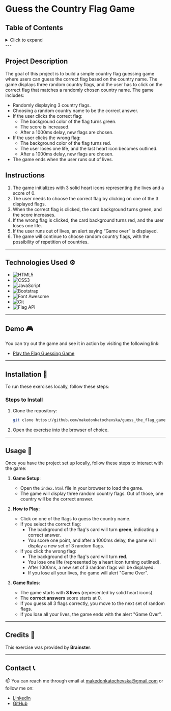 # Guess the Country Flag Game

## Table of Contents

<details>
  <summary>Click to expand</summary>
  - 📜 Exercise: Guess the Country Flag Game <br>
  - ⚙️ Technologies Used <br>
  - 🎮 Demo <br>
  - 🔨 Installation <br>
  - 🚀 Usage <br>
  - 📝 Credits <br>
  - 📞 Contact <br>
</details>
---

## Project Description

The goal of this project is to build a simple country flag guessing game where users can guess the correct flag based on the country name. The game displays three random country flags, and the user has to click on the correct flag that matches a randomly chosen country name. The game includes:

- Randomly displaying 3 country flags.
- Choosing a random country name to be the correct answer.
- If the user clicks the correct flag:
  - The background color of the flag turns green.
  - The score is increased.
  - After a 1000ms delay, new flags are chosen.
- If the user clicks the wrong flag:
  - The background color of the flag turns red.
  - The user loses one life, and the last heart icon becomes outlined.
  - After a 1000ms delay, new flags are chosen.
- The game ends when the user runs out of lives.

## Instructions

1. The game initializes with 3 solid heart icons representing the lives and a score of 0.
2. The user needs to choose the correct flag by clicking on one of the 3 displayed flags.
3. When the correct flag is clicked, the card background turns green, and the score increases.
4. If the wrong flag is clicked, the card background turns red, and the user loses one life.
5. If the user runs out of lives, an alert saying “Game over” is displayed.
6. The game will continue to choose random country flags, with the possibility of repetition of countries.

---

## Technologies Used ⚙️

- ![HTML5](https://img.shields.io/badge/HTML5-E34F26?style=flat-square&logo=html5&logoColor=white)
- ![CSS3](https://img.shields.io/badge/CSS3-1572B6?style=flat-square&logo=css3&logoColor=white)
- ![JavaScript](https://img.shields.io/badge/JavaScript-F7DF1E?style=flat-square&logo=javascript&logoColor=black)
- ![Bootstrap](https://img.shields.io/badge/Bootstrap-563D7C?style=flat-square&logo=bootstrap&logoColor=white)
- ![Font Awesome](https://img.shields.io/badge/Font_Awesome-5288D9?style=flat-square&logo=font-awesome&logoColor=white)
- ![Git](https://img.shields.io/badge/Git-F05032?style=flat-square&logo=git&logoColor=white)
- ![Flag API](https://img.shields.io/badge/Flag_API-007A5E?style=flat-square&logo=flag&logoColor=white)

---

## Demo 🎮

You can try out the game and see it in action by visiting the following link:

- [Play the Flag Guessing Game](https://yourdemo-link.com)

---

## Installation 🔨

To run these exercises locally, follow these steps:

### Steps to Install

1. Clone the repository:
   ```bash
   git clone https://github.com/makedonkatochevska/guess_the_flag_game.git
   ```
2. Open the exercise into the browser of choice.

---

## Usage 🚀

Once you have the project set up locally, follow these steps to interact with the game:

1. **Game Setup**:

   - Open the `index.html` file in your browser to load the game.
   - The game will display three random country flags. Out of those, one country will be the correct answer.

2. **How to Play**:

   - Click on one of the flags to guess the country name.
   - If you select the correct flag:
     - The background of the flag's card will turn **green**, indicating a correct answer.
     - You score one point, and after a 1000ms delay, the game will display a new set of 3 random flags.
   - If you click the wrong flag:
     - The background of the flag's card will turn **red**.
     - You lose one life (represented by a heart icon turning outlined).
     - After 1000ms, a new set of 3 random flags will be displayed.
     - If you lose all your lives, the game will alert "Game Over".

3. **Game Rules**:
   - The game starts with **3 lives** (represented by solid heart icons).
   - The **correct answers** score starts at 0.
   - If you guess all 3 flags correctly, you move to the next set of random flags.
   - If you lose all your lives, the game ends with the alert "Game Over".

---

## Credits 📝

This exercise was provided by **Brainster**.

---

## Contact 📞

📫 You can reach me through email at [makedonkatochevska@gmail.com](mailto:makedonkatochevska@gmail.com) or follow me on:

- [LinkedIn](https://www.linkedin.com/in/makedonka-tochevska)
- [GitHub](https://github.com/makedonkatochevska)
